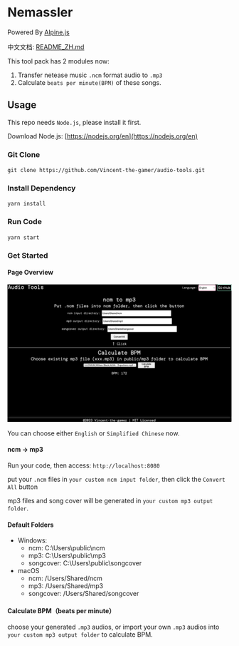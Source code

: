 # Nemassler

Powered By [Alpine.js](https://alpinejs.dev/)

中文文档: [README_ZH.md](./README_ZH.md)

This tool pack has 2 modules now:
1. Transfer netease music `.ncm` format audio to `.mp3`
2. Calculate `beats per minute(BPM)` of these songs.

## Usage
This repo needs `Node.js`, please install it first.

Download Node.js: [https://nodejs.org/en](https://nodejs.org/en)


### Git Clone
~~~shell
git clone https://github.com/Vincent-the-gamer/audio-tools.git
~~~

### Install Dependency
~~~shell
yarn install
~~~

### Run Code
~~~shell
yarn start
~~~


### Get Started

#### Page Overview

![page](./.github/page.png)

You can choose either `English` or `Simplified Chinese` now.

#### ncm -> mp3
Run your code, then access: `http://localhost:8080`

put your `.ncm` files in `your custom ncm input folder`, then click the `Convert All` button

mp3 files and song cover will be generated in `your custom mp3 output folder`.

#### Default Folders
* Windows: 
    * ncm: C:\\Users\\public\\ncm
    * mp3: C:\\Users\\public\\mp3
    * songcover: C:\\Users\\public\\songcover
* macOS
    * ncm: /Users/Shared/ncm
    * mp3: /Users/Shared/mp3
    * songcover: /Users/Shared/songcover


#### Calculate BPM（beats per minute）
choose your generated `.mp3` audios, or import your own `.mp3` audios into `your custom mp3 output folder` to calculate BPM.
